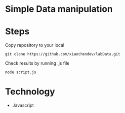 # Simple Data manipulation


# Steps

Copy repository to your local

```
git clone https://github.com/xiaochendev/labData.git
```

Check results by running .js file
```
node script.js
```

# Technology
- Javascript
